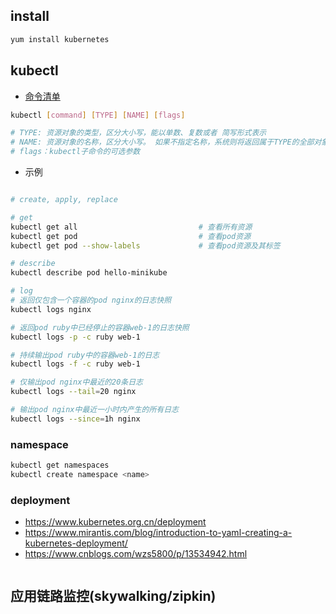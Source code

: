 
## install
``` bash
yum install kubernetes

```

## kubectl

- [命令清单](https://kubernetes.io/docs/reference/generated/kubectl/kubectl-commands)

``` bash
kubectl [command] [TYPE] [NAME] [flags]

# TYPE: 资源对象的类型，区分大小写，能以单数、复数或者 简写形式表示
# NAME: 资源对象的名称，区分大小写。 如果不指定名称，系统则将返回属于TYPE的全部对象的列表
# flags：kubectl子命令的可选参数
```

- 示例

```bash

# create, apply, replace

# get
kubectl get all                           # 查看所有资源
kubectl get pod                           # 查看pod资源
kubectl get pod --show-labels             # 查看pod资源及其标签

# describe
kubectl describe pod hello-minikube

# log
# 返回仅包含一个容器的pod nginx的日志快照
kubectl logs nginx

# 返回pod ruby中已经停止的容器web-1的日志快照
kubectl logs -p -c ruby web-1

# 持续输出pod ruby中的容器web-1的日志
kubectl logs -f -c ruby web-1

# 仅输出pod nginx中最近的20条日志
kubectl logs --tail=20 nginx

# 输出pod nginx中最近一小时内产生的所有日志
kubectl logs --since=1h nginx


```

### namespace

```bash
kubectl get namespaces
kubectl create namespace <name>
```


### deployment
- https://www.kubernetes.org.cn/deployment
- https://www.mirantis.com/blog/introduction-to-yaml-creating-a-kubernetes-deployment/
- https://www.cnblogs.com/wzs5800/p/13534942.html
```bash
```

## 应用链路监控(skywalking/zipkin)

